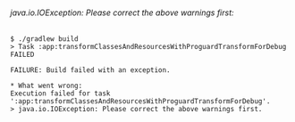 ###### java.io.IOException: Please correct the above warnings first:

```text
$ ./gradlew build
> Task :app:transformClassesAndResourcesWithProguardTransformForDebug FAILED

FAILURE: Build failed with an exception.

* What went wrong:
Execution failed for task ':app:transformClassesAndResourcesWithProguardTransformForDebug'.
> java.io.IOException: Please correct the above warnings first.
```
